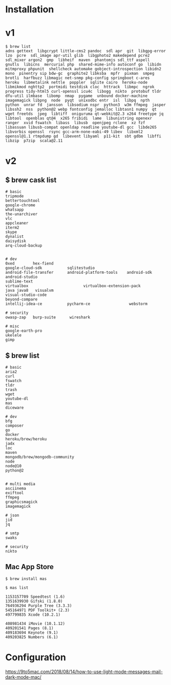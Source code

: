 # Installation

# v1


    $ brew list
    adns gettext  libgcrypt little-cms2 pandoc  sdl apr  git  libgpg-error lzo  pcre  sdl_image apr-util glib  libgphoto2 makedepend pcre2  sdl_mixer argon2  gmp  libheif  maven  phantomjs sdl_ttf aspell  gnutls  libicns  mercurial php  shared-mime-info autoconf go  libidn  mitmproxy phpunit  shellcheck automake gobject-introspection libidn2  mono  pinentry sip bdw-gc  graphite2 libksba  mpfr  pixman  smpeg brotli  harfbuzz libmagic net-snmp pkg-config springboot c-ares  heroku  libmetalink nettle  poppler  sqlite cairo  heroku-node libmikmod nghttp2  portmidi testdisk cloc  httrack  libmpc  ngrok  progress tidy-html5 curl-openssl icu4c  libogg  nikto  protobuf tldr dfu-util ilmbase  libomp  nmap  pygame  unbound docker-machine imagemagick libpng  node  pyqt  unixodbc entr  isl  libpq  npth  python  unrar fd  jansson  libsodium nspr  python3  w3m ffmpeg  jasper  libssh2  nss  python@2 webp fontconfig jemalloc libtasn1 numpy  qt  wget freetds  jpeg  libtiff  oniguruma qt-webkit@2.3 x264 freetype jq  libtool  openblas qt@4  x265 fribidi  lame  libunistring openexr  ranger  xvid fswatch  libass  libusb  openjpeg rclone  xz fzf  libassuan libusb-compat openldap readline youtube-dl gcc  libde265 libvorbis openssl  rsync gcc-arm-none-eabi-49 libev  libxml2  openssl@1.1 rtmpdump gd  libevent libyaml  p11-kit  sbt gdbm  libffi  libzip  p7zip  scala@2.11

# v2

##    $ brew cask list
    
    # basic
    tripmode
    bettertouchtool
    google-chrome
    whatsapp
    the-unarchiver
    vlc
    appcleaner
    iterm2
    skype
    dynalist  
    daisydisk
    arq-cloud-backup

    
    # dev
    0xed        hex-fiend
    google-cloud-sdk           sqlitestudio
    android-file-transfer      android-platform-tools    android-sdk     android-studio         
    sublime-text
    virtualbox                        virtualbox-extension-pack
    java java8   visualvm                   
    visual-studio-code
    beyond-compare                                        
    intellij-idea-ce           pycharm-ce                 webstorm
                                                                             
    # security
    owasp-zap   burp-suite      wireshark

    # misc
    google-earth-pro
    ukelele
    gimp
    


##    $ brew list 
    
    # basic
    aria2
    curl
    fswatch
    tldr
    trash
    wget
    youtube-dl
    mas
    diceware

    # dev
    bfg
    composer
    go
    docker
    heroku/brew/heroku
    jadx
    loc
    maven
    mongodb/brew/mongodb-community
    node
    node@10
    python@2
    
    
    # multi media
    asciinema
    exiftool
    ffmpeg
    graphicsmagick
    imagemagick

    # json
    jid
    jq

    # smtp
    swaks
    
    # security
    nikto

    
    
    
## Mac App Store
    
    $ brew install mas

    $ mas list
    
    1153157709 Speedtest (1.6)
    1351639930 Gifski (1.8.0)
    764936294 Purple Tree (3.3.3)
    545164971 PDF Toolkit+ (2.3)
    497799835 Xcode (10.2.1)
    
    408981434 iMovie (10.1.12)
    409201541 Pages (8.1)
    409183694 Keynote (9.1)
    409203825 Numbers (6.1)
    
    
    


# Configuration

https://9to5mac.com/2018/08/14/how-to-use-light-mode-messages-mail-dark-mode-mac/


